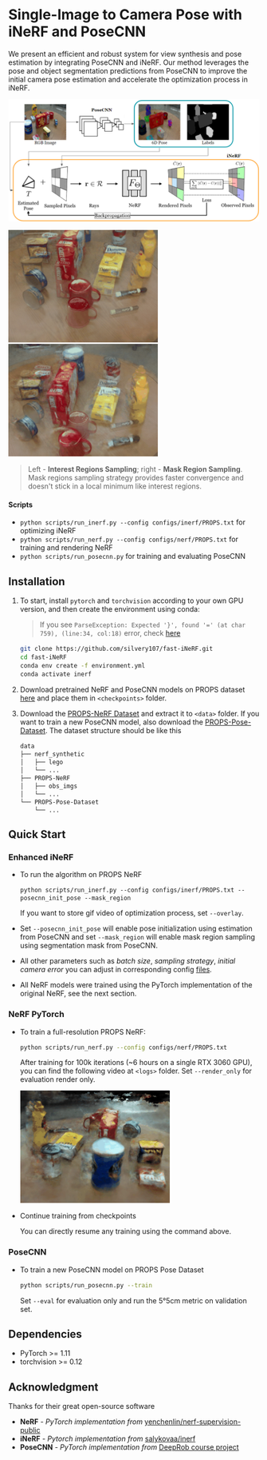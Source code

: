 # Single-Image to Camera Pose with iNeRF and PoseCNN

We present an efficient and robust system for view synthesis and pose estimation by integrating PoseCNN and iNeRF. Our method leverages the pose and object segmentation predictions from PoseCNN to improve the initial camera pose estimation and accelerate the optimization process in iNeRF.

<img src="figures/system.png" width="600">

<p align="left">
<img src="figures/obs_imgs_2_trans_z_baseline.gif" width="300">

<img src="figures/obs_imgs_2_trans_y_rot_mask.gif" width="300">
</p>

> Left - **Interest Regions Sampling**; right - **Mask Region Sampling**. 
> Mask regions sampling strategy provides faster convergence and doesn't stick in a local minimum like interest regions. 


#### Scripts
- `python scripts/run_inerf.py --config configs/inerf/PROPS.txt` for optimizing iNeRF
- `python scripts/run_nerf.py --config configs/nerf/PROPS.txt` for training and rendering NeRF
- `python scripts/run_posecnn.py` for training and evaluating PoseCNN


## Installation

1. To start, install `pytorch` and `torchvision` according to your own GPU version, and then create the environment using conda:

    > If you see `ParseException: Expected '}', found '=' (at char 759), (line:34, col:18)` error, check [here](https://github.com/sxyu/pixel-nerf/issues/61)

    ```sh
    git clone https://github.com/silvery107/fast-iNeRF.git
    cd fast-iNeRF
    conda env create -f environment.yml
    conda activate inerf
    ```
2. Download pretrained NeRF and PoseCNN models on PROPS dataset [here](https://drive.google.com/drive/folders/1WdyWak9-75OHoA7rJ2Frxghq6LSe3q71?usp=share_link) and place them in `<checkpoints>` folder.

3. Download the [PROPS-NeRF Dataset](https://drive.google.com/file/d/1HiYTfOr-Jw8TeMhc-61tUcyF1dRMYYr5/view?usp=share_link) and extract it to `<data>` folder. If you want to train a new PoseCNN model, also download  the [PROPS-Pose-Dataset](https://drive.google.com/file/d/15rhwXhzHGKtBcxJAYMWJG7gN7BLLhyAq/view). The dataset structure should be like this

    ```
    data
    ├── nerf_synthetic
    │   ├── lego
    │   └── ...
    ├── PROPS-NeRF
    │   ├── obs_imgs
    │   └── ...
    └── PROPS-Pose-Dataset
        └── ...
    ```


## Quick Start

### Enhanced iNeRF
- To run the algorithm on PROPS NeRF
    ```
    python scripts/run_inerf.py --config configs/inerf/PROPS.txt --posecnn_init_pose --mask_region
    ```
    If you want to store gif video of optimization process, set `--overlay`. 
- Set `--posecnn_init_pose` will enable pose initialization using estimation from PoseCNN and set `--mask_region` will enable mask region sampling using segmentation mask from PoseCNN.

- All other parameters such as _batch size_, _sampling strategy_, _initial camera error_ you can adjust in corresponding config [files](https://github.com/silvery107/fast-iNeRF/tree/main/configs).
<!-- 
To run the algorithm on the llff dataset, just download the "nerf_llff_data" folder from [here](https://drive.google.com/drive/folders/128yBriW1IG_3NJ5Rp7APSTZsJqdJdfc1) and put the downloaded folder in the "data" folder. -->

- All NeRF models were trained using the PyTorch implementation of the original NeRF, see the next section.


### NeRF PyTorch


- To train a full-resolution PROPS NeRF:
    ```bash
    python scripts/run_nerf.py --config configs/nerf/PROPS.txt
    ```
    After training for 100k iterations (~6 hours on a single RTX 3060 GPU), you can find the following video at `<logs>` folder. Set `--render_only` for evaluation render only.

     <img src="figures/props_nerf.gif" width="300">



- Continue training from checkpoints

    You can directly resume any training using the command above.

### PoseCNN
- To train a new PoseCNN model on PROPS Pose Dataset

    ```bash
    python scripts/run_posecnn.py --train
    ```
    Set `--eval` for evaluation only and run the 5°5cm metric on validation set. 


## Dependencies

- PyTorch >= 1.11
- torchvision >= 0.12

## Acknowledgment
Thanks for their great open-source software
- **NeRF** - *PyTorch implementation from* [yenchenlin/nerf-supervision-public](https://github.com/yenchenlin/nerf-supervision-public)
- **iNeRF** - *Pytorch implementation from* [salykovaa/inerf](https://github.com/salykovaa/inerf)
- **PoseCNN** - *PyTorch implementation from* [DeepRob course project](https://deeprob.org/projects/project4/)
